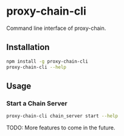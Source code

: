 # proxy-chain-cli
Command line interface of proxy-chain.

## Installation

```bash
npm install -g proxy-chain-cli
proxy-chain-cli --help
```

## Usage

### Start a Chain Server

```bash
proxy-chain-cli chain_server start --help
```

TODO: More features to come in the future.
